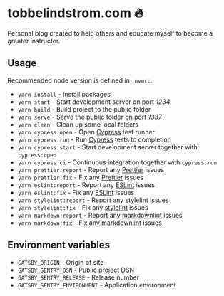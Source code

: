 # tobbelindstrom.com :fire:

Personal blog created to help others and educate myself to become a greater instructor.

## Usage

Recommended node version is defined in `.nvmrc`.

- `yarn install` - Install packages
- `yarn start` - Start development server on port *1234*
- `yarn build` - Build project to the public folder
- `yarn serve` - Serve the public folder on port *1337*
- `yarn clean` - Clean up some local folders
- `yarn cypress:open` - Open [Cypress](https://www.cypress.io/) test runner
- `yarn cypress:run` - Run [Cypress](https://www.cypress.io/) tests to completion
- `yarn cypress:start` - Start development server together with `cypress:open`
- `yarn cypress:ci` - Continuous integration together with `cypress:run`
- `yarn prettier:report` - Report any [Prettier](https://prettier.io/) issues
- `yarn prettier:fix` - Fix any [Prettier](https://prettier.io/) issues
- `yarn eslint:report` - Report any [ESLint](https://eslint.org/) issues
- `yarn eslint:fix` - Fix any [ESLint](https://eslint.org/) issues
- `yarn stylelint:report` - Report any [stylelint](https://stylelint.io/) issues
- `yarn stylelint:fix` - Fix any [stylelint](https://stylelint.io/) issues
- `yarn markdown:report` - Report any [markdownlint](https://github.com/DavidAnson/markdownlint/)
  issues
- `yarn markdown:fix` - Fix any [markdownlint](https://github.com/DavidAnson/markdownlint/)
  issues

## Environment variables

- `GATSBY_ORIGIN` - Origin of site
- `GATSBY_SENTRY_DSN` - Public project DSN
- `GATSBY_SENTRY_RELEASE` - Release number
- `GATSBY_SENTRY_ENVIRONMENT` - Application environment
